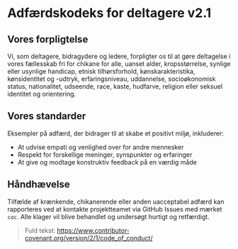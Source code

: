 
# Adfærdskodeks for deltagere v2.1

## Vores forpligtelse
Vi, som deltagere, bidragydere og ledere, forpligter os til at gøre deltagelse i vores fællesskab fri for chikane for alle, uanset alder, kropsstørrelse, synlige eller usynlige handicap, etnisk tilhørsforhold, kønskarakteristika, kønsidentitet og -udtryk, erfaringsniveau, uddannelse, socioøkonomisk status, nationalitet, udseende, race, kaste, hudfarve, religion eller seksuel identitet og orientering.

## Vores standarder
Eksempler på adfærd, der bidrager til at skabe et positivt miljø, inkluderer:
- At udvise empati og venlighed over for andre mennesker
- Respekt for forskellige meninger, synspunkter og erfaringer
- At give og modtage konstruktiv feedback på en værdig måde

## Håndhævelse
Tilfælde af krænkende, chikanerende eller anden uacceptabel adfærd kan rapporteres ved at kontakte projektteamet via GitHub Issues med mærket `coc`. Alle klager vil blive behandlet og undersøgt hurtigt og retfærdigt.

> Fuld tekst: https://www.contributor-covenant.org/version/2/1/code_of_conduct/ 
